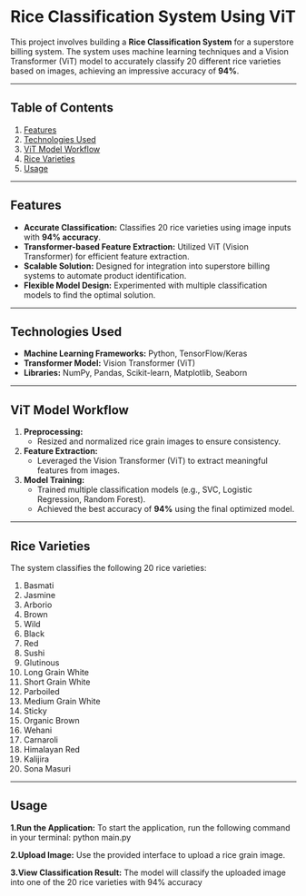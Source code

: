 # Rice Classification System Using ViT

This project involves building a **Rice Classification System** for a superstore billing system. The system uses machine learning techniques and a Vision Transformer (ViT) model to accurately classify 20 different rice varieties based on images, achieving an impressive accuracy of **94%**.

---

## Table of Contents

1. [Features](#features)  
2. [Technologies Used](#technologies-used)  
3. [ViT Model Workflow](#vit-model-workflow)  
4. [Rice Varieties](#rice-varieties)  
5. [Usage](#usage)  

---

## Features

- **Accurate Classification:** Classifies 20 rice varieties using image inputs with **94% accuracy**.  
- **Transformer-based Feature Extraction:** Utilized ViT (Vision Transformer) for efficient feature extraction.  
- **Scalable Solution:** Designed for integration into superstore billing systems to automate product identification.  
- **Flexible Model Design:** Experimented with multiple classification models to find the optimal solution.  

---

## Technologies Used

- **Machine Learning Frameworks:** Python, TensorFlow/Keras  
- **Transformer Model:** Vision Transformer (ViT)  
- **Libraries:** NumPy, Pandas, Scikit-learn, Matplotlib, Seaborn  

---

## ViT Model Workflow

1. **Preprocessing:** 
   - Resized and normalized rice grain images to ensure consistency.  
2. **Feature Extraction:**
   - Leveraged the Vision Transformer (ViT) to extract meaningful features from images.  
3. **Model Training:**
   - Trained multiple classification models (e.g., SVC, Logistic Regression, Random Forest).  
   - Achieved the best accuracy of **94%** using the final optimized model.  

---

## Rice Varieties

The system classifies the following 20 rice varieties:  
1. Basmati  
2. Jasmine  
3. Arborio  
4. Brown  
5. Wild  
6. Black  
7. Red  
8. Sushi  
9. Glutinous  
10. Long Grain White  
11. Short Grain White  
12. Parboiled  
13. Medium Grain White  
14. Sticky  
15. Organic Brown  
16. Wehani  
17. Carnaroli  
18. Himalayan Red  
19. Kalijira  
20. Sona Masuri  

---

## Usage

**1.Run the Application:**
To start the application, run the following command in your terminal:
python main.py

**2.Upload Image:** 
Use the provided interface to upload a rice grain image.

**3.View Classification Result:**
The model will classify the uploaded image into one of the 20 rice varieties with 94% accuracy
